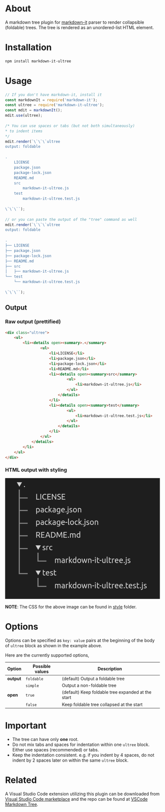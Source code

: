 # About

A markdown tree plugin for [markdown-it](https://github.com/markdown-it/markdown-it) parser to render collapsible (foldable) trees. The tree is rendered as an unordered-list HTML element.

# Installation

```bash
npm install markdown-it-ultree
```

# Usage

```js
// If you don't have markdown-it, install it
const markdownIt = require('markdown-it');
const ultree = require('markdown-it-ultree');
const mdit = markdownIt();
mdit.use(ultree);

/* You can use spaces or tabs (but not both simultaneously)
* to indent items
*/  
mdit.render(`\`\`\`ultree
output: foldable

.
    LICENSE
    package.json
    package-lock.json
    README.md
    src
        markdown-it-ultree.js
    test
        markdown-it-ultree.test.js

\`\`\``);

// or you can paste the output of the "tree" command as well
mdit.render(`\`\`\`ultree
output: foldable

.
├── LICENSE
├── package.json
├── package-lock.json
├── README.md
├── src
│   ├── markdown-it-ultree.js
└── test
    └── markdown-it-ultree.test.js

\`\`\``);
```

## Output

### Raw output (prettified)

```html
<div class="ultree">
    <ul>
        <li><details open><summary>.</summary>
                <ul>
                    <li>LICENSE</li>
                    <li>package.json</li>
                    <li>package-lock.json</li>
                    <li>README.md</li>
                    <li><details open><summary>src</summary>
                            <ul>
                                <li>markdown-it-ultree.js</li>
                            </ul>
                        </details>
                    </li>
                    <li><details open><summary>test</summary>
                            <ul>
                                <li>markdown-it-ultree.test.js</li>
                            </ul>
                        </details>
                    </li>
                </ul>
            </details>
        </li>
    </ul>
</div>
```

### HTML output with styling

![foldable-tree](./res/example-foldable.png)

**NOTE**: The CSS for the above image can be found in [style](./style/style.css) folder.

# Options

Options can be specified as `key: value` pairs at the beginning of the body of `ultree` block as shown in the example above.

Here are the currently supported options,

| Option     | Possible values | Description                                        |
| ---------- | --------------- | -------------------------------------------------- |
| **output** | `foldable`      | (default) Output a foldable tree                   |
|            | `simple`        | Output a non-foldable tree                         |
| **open**   | `true`          | (default) Keep foldable tree expanded at the start |
|            | `false`         | Keep foldable tree collapsed at the start          |

# Important

- The tree can have only **one** root.
- Do not mix tabs and spaces for indentation within one `ultree` block. Either use spaces (recommended) or tabs.
- Keep the indentation consistent. e.g. if you indent by 4 spaces, do not indent by 2 spaces later on within the same `ultree` block.

# Related

A Visual Studio Code extension utilizing this plugin can be downloaded from [Visual Studio Code marketplace](https://marketplace.visualstudio.com/items?itemName=UltraByteSoftwares.markdown-tree) and the repo can be found at [VSCode Markdown Tree](https://github.com/UltraByteSoftwares/vscode-markdown-tree).
